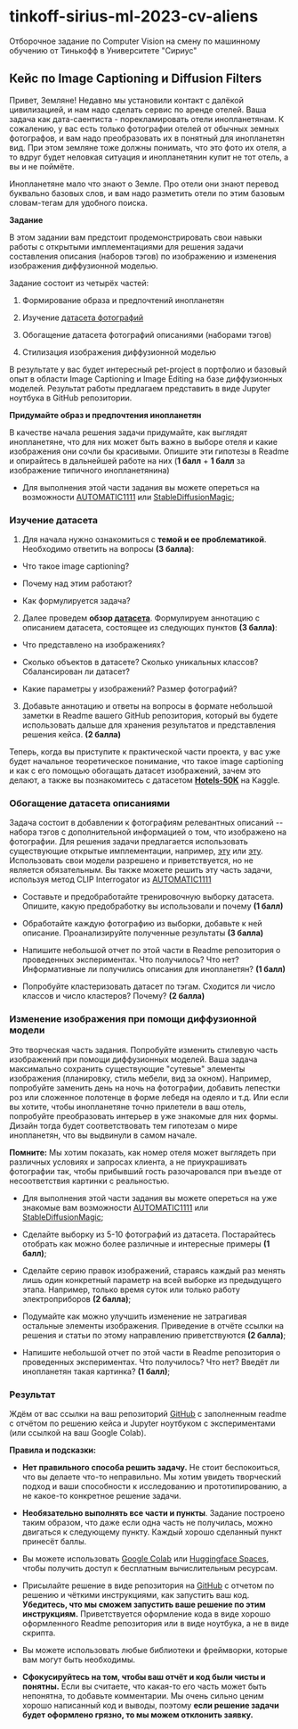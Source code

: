 # tinkoff-sirius-ml-2023-cv-aliens
Отборочное задание по Computer Vision на смену по машинному обучению от Тинькофф в Университете "Сириус"

## **Кейс по Image Captioning и Diffusion Filters**

Привет, Земляне! Недавно мы установили контакт с далёкой цивилизацией, и
нам надо сделать сервис по аренде отелей. Ваша задача как
дата-саентиста - порекламировать отели инопланетянам. К сожалению, у
вас есть только фотографии отелей от обычных земных фотографов, и вам
надо преобразовать их в понятный для инопланетян вид. При этом земляне тоже
должны понимать, что это фото их отеля, а то вдруг будет неловкая
ситуация и инопланетянин купит не тот отель, а вы и не поймёте.

Инопланетяне мало что знают о Земле. Про отели они знают перевод
буквально базовых слов, и вам надо разметить отели по этим базовым
словам-тегам для удобного поиска.

**Задание**

В этом задании вам предстоит продемонстрировать свои навыки работы с
открытыми имплементациями для решения задачи составления описания
(наборов тэгов) по изображению и изменения изображения диффузионной
моделью.

Задание состоит из четырёх частей:

1.  Формирование образа и предпочтений инопланетян

2.  Изучение [датасета
    фотографий](https://paperswithcode.com/dataset/hotels-50k)

3.  Обогащение датасета фотографий описаниями (наборами тэгов)

4.  Стилизация изображения диффузионной моделью

В результате у вас будет интересный pet-project в портфолио и базовый
опыт в области Image Captioning и Image Editing на базе диффузионных
моделей. Результат работы предлагаем представить в виде Jupyter ноутбука
в GitHub репозитории.

**Придумайте образ и предпочтения инопланетян**

В качестве начала решения задачи придумайте, как выглядят
инопланетяне, что для них может быть важно в выборе отеля и какие
изображения они сочли бы красивыми. Опишите эти гипотезы в Readme и
опирайтесь в дальнейшей работе на них (**1 балл** + **1 балл** за
изображение типичного инопланетянина)

-   Для выполнения этой части задания вы можете опереться на возможности
    [AUTOMATIC1111](https://github.com/AUTOMATIC1111/stable-diffusion-webui)
    или
    [StableDiffusionMagic](https://github.com/rupeshs/diffusionmagic?ysclid=llkknjn6pv895581605);

### Изучение датасета

1.  Для начала нужно ознакомиться с **темой и ее проблематикой**.
    Необходимо ответить на вопросы **(3 балла)**:

-   Что такое image captioning?

-   Почему над этим работают?

-   Как формулируется задача?

2.  Далее проведем **обзор
    [датасета](https://paperswithcode.com/dataset/hotels-50k)**.
    Формулируем аннотацию с описанием датасета, состоящее из следующих
    пунктов **(3 балла)**:

-   Что представлено на изображениях?

-   Сколько объектов в датасете? Сколько уникальных классов?
    Сбалансирован ли датасет?

-   Какие параметры у изображений? Размер фотографий?

3.  Добавьте аннотацию и ответы на вопросы в формате небольшой заметки в
    Readme вашего GitHub репозитория, который вы будете использовать
    дальше для хранения результатов и представления решения кейса. **(2
    балла)**

Теперь, когда вы приступите к практической части проекта, у вас уже
будет начальное теоретическое понимание, что такое image captioning и
как с его помощью обогащать датасет изображений, зачем это делают, а
также вы познакомитесь с датасетом
[**Hotels-50K**](https://paperswithcode.com/dataset/hotels-50k)
на Kaggle.

### Обогащение датасета описаниями

Задача состоит в добавлении к фотографиям релевантных описаний -- набора
тэгов с дополнительной информацией о том, что изображено на фотографии.
Для решения задачи предлагается использовать существующие открытые
имплементации, например,
[эту](https://huggingface.co/docs/transformers/model_doc/clip)
или [эту](https://github.com/openai/CLIP). Использовать
свои модели разрешено и приветствуется, но не является обязательным. Вы
также можете решить эту часть задачи, используя метод CLIP Interrogator
из
[AUTOMATIC1111](https://colab.research.google.com/drive/1eEZ_O-Fw87hoEsfSxUnGZhdqvMFEO5iV?usp=sharing)

-   Составьте и предобработайте тренировочную выборку датасета. Опишите,
    какую предобработку вы использовали и почему **(1 балл)**

-   Обработайте каждую фотографию из выборки, добавьте к ней описание.
    Проанализируйте полученные результаты **(3 балла)**

-   Напишите небольшой отчет по этой части в Readme репозитория о
    проведенных экспериментах. Что получилось? Что нет? Информативные ли
    получились описания для инопланетян? **(1 балл)**

-   Попробуйте кластеризовать датасет по тэгам. Сходится ли число
    классов и число кластеров? Почему? **(2 балла)**

### Изменение изображения при помощи диффузионной модели

Это творческая часть задания. Попробуйте изменить стилевую часть
изображений при помощи диффузионных моделей. Ваша задача максимально
сохранить существующие "сутевые" элементы изображения (планировку, стиль
мебели, вид за окном). Например, попробуйте заменить день на ночь на
фотографии, добавить лепестки роз или сложенное полотенце в форме лебедя
на одеяло и т.д. Или если вы хотите, чтобы инопланетяне точно
прилетели в ваш отель, попробуйте преобразовать интерьер в уже знакомые
для них формы. Дизайн тогда будет соответствовать тем гипотезам о мире
инопланетян, что вы выдвинули в самом начале.

**Помните:** Мы хотим показать, как номер отеля может выглядеть при
различных условиях и запросах клиента, а не приукрашивать фотографии
так, чтобы прибывший гость разочаровался при въезде от несоответствия
картинки с реальностью.

-   Для выполнения этой части задания вы можете опереться на уже
    знакомые вам возможности
    [AUTOMATIC1111](https://github.com/AUTOMATIC1111/stable-diffusion-webui)
    или
    [StableDiffusionMagic](https://github.com/rupeshs/diffusionmagic?ysclid=llkknjn6pv895581605);

-   Сделайте выборку из 5-10 фотографий из датасета. Постарайтесь
    отобрать как можно более различные и интересные примеры **(1
    балл)**;

-   Сделайте серию правок изображений, стараясь каждый раз менять лишь
    один конкретный параметр на всей выборке из предыдущего этапа.
    Например, только время суток или только работу электроприборов **(2
    балла)**;

-   Подумайте как можно улучшить изменение не затрагивая остальные
    элементы изображения. Приведение в отчёте ссылки на решения и статьи
    по этому направлению приветствуются **(2 балла)**;

-   Напишите небольшой отчет по этой части в Readme репозитория о
    проведенных экспериментах. Что получилось? Что нет? Введёт ли
    инопланетян такая картинка? **(1 балл)**;

### Результат

Ждём от вас ссылки на ваш репозиторий
[GitHub](https://github.com/) с заполненным readme с
отчётом по решению кейса и Jupyter ноутбуком с экспериментами (или
ссылкой на ваш Google Colab).

**Правила и подсказки:**

-   **Нет правильного способа решить задачу.** Не стоит беспокоиться,
    что вы делаете что-то неправильно. Мы хотим увидеть творческий
    подход и ваши способности к исследованию и прототипированию, а не
    какое-то конкретное решение задачи.

-   **Необязательно выполнять все части и пункты**. Задание построено
    таким образом, что даже если одна часть не получилась, можно
    двигаться к следующему пункту. Каждый хорошо сделанный пункт
    принесёт баллы.

-   Вы можете использовать [Google
    Colab](https://colab.research.google.com/drive/1iSFDpRBKEWr2HLlz243rbym3J2X95kcy?usp=sharing)
    или [Huggingface
    Spaces](https://huggingface.co/spaces), чтобы получить
    доступ к бесплатным вычислительным ресурсам.

-   Присылайте решение в виде репозитория на
    [GitHub](https://github.com/) с отчетом по решению и
    чёткими инструкциями, как запустить ваш код. **Убедитесь, что мы
    сможем запустить ваше решение по этим инструкциям.** Приветствуется
    оформление кода в виде хорошо оформленного Readme репозитория или в
    виде ноутбука, а не в виде скрипта.

-   Вы можете использовать любые библиотеки и фреймворки, которые вам
    могут быть необходимы.

-   **Сфокусируйтесь на том, чтобы ваш отчёт и код были чисты и
    понятны.** Если вы считаете, что какая-то его часть может быть
    непонятна, то добавьте комментарии. Мы очень сильно ценим хорошо
    написанный код и выводы, поэтому **если решение задачи будет**
    **оформлено грязно, то мы можем отклонить заявку.**
